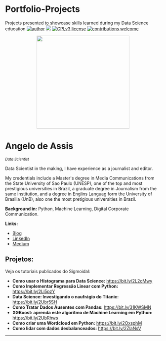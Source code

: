 # Portfolio-Projects
Projects presented to showcase skills learned during my Data Science education
[![author](https://img.shields.io/badge/author-Angelo-red.svg)](https://www.linkedin.com/in/) [![](https://img.shields.io/badge/python-3.7+-blue.svg)](https://www.python.org/downloads/release/python-365/) [![GPLv3 license](https://img.shields.io/badge/License-GPLv3-blue.svg)](http://perso.crans.org/besson/LICENSE.html) [![contributions welcome](https://img.shields.io/badge/contributions-welcome-brightgreen.svg?style=flat)](https://github.com/carlosfab/data_science/issues)

<p align="center">
  <img src="https://upload.wikimedia.org/wikipedia/commons/f/f2/6990634-panda-hug.jpg" height=300px>
</p>

# Angelo de Assis
<sub>*Data Scientist*</sub>

Data Scientist in the making, I have experience as a journalist and editor.

My credentials include a Master's degree in Media Communications from the State University of Sao Paulo (UNESP), one of the top and most prestigious universities in Brazil, a graduate degree in Journalism from the same institution, and a degree in Englins Languag form the University of Brasilia (UnB), also one the most pretigious universities in Brazil.

**Background in:** Python, Machine Learning, Digital Corporate Communication.

**Links:**
* [Blog](https://sigmoidal.ai)
* [LinkedIn](https://www.linkedin.com/in/)
* [Medium](https://www.medium.com)


## Projetos:
Veja os tutoriais publicados do Sigmoidal:

* **Como usar o Histograma para Data Science:** https://bit.ly/2L2cMwy
* **Como Implementar Regressão Linear com Python:** https://bit.ly/2Li5pzY
* **Data Science: Investigando o naufrágio do Titanic:** https://bit.ly/2Ubr5SH
* **Como Tratar Dados Ausentes com Pandas:** https://bit.ly/31KWSMN
* **XGBoost: aprenda este algoritmo de Machine Learning em Python:** https://bit.ly/2UbRhws
* **Como criar uma Wordcloud em Python:** https://bit.ly/2OxsphM
* **Como lidar com dados desbalanceados:** https://bit.ly/2ZlaNsV

---




